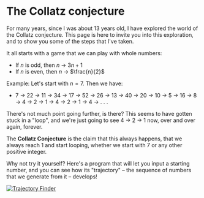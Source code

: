 # The Collatz conjecture
For many years, since I was about 13 years old, I have explored the world of the Collatz conjecture. This page is here to invite you into this exploration, and to show you some of the steps that I've taken.

It all starts with a game that we can play with whole numbers:

* If $n$ is odd, then $n$ → $3n+1$
* If $n$ is even, then $n$ → $\frac{n}{2}$

Example: Let's start with $n=7$. Then we have:

* 7 → 22 → 11 → 34 → 17 → 52 → 26 → 13 → 40 → 20 → 10 → 5 → 16 → 8 → 4 → 2 → 1 → 4 → 2 → 1 → 4  → . . .

There's not much point going further, is there? This seems to have gotten stuck in a "loop", and we're just going to see 4 → 2 → 1 now, over and over again, forever.

The **Collatz Conjecture** is the claim that this always happens, that we always reach 1 and start looping, whether we start with 7 or any other positive integer.

Why not try it yourself? Here's a program that will let you input a starting number, and you can see how its "trajectory" – the sequence of numbers that we generate from it – develops!

[![Trajectory Finder](https://colab.research.google.com/assets/colab-badge.svg)](https://colab.research.google.com/github/GTonyJacobs/Collatz/blob/main/intro_trajectory_finder.ipynb)
